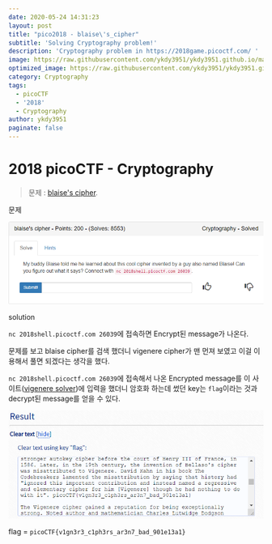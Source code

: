 ```yaml
---
date: 2020-05-24 14:31:23
layout: post
title: "pico2018 - blaise\'s_cipher"
subtitle: 'Solving Cryptography problem!'
description: 'Cryptography problem in https://2018game.picoctf.com/ '
image: https://raw.githubusercontent.com/ykdy3951/ykdy3951.github.io/master/_src/picoCTF/image.png
optimized_image: https://raw.githubusercontent.com/ykdy3951/ykdy3951.github.io/master/_src/picoCTF/image.png
category: Cryptography
tags:
  - picoCTF
  - '2018'
  - Cryptography
author: ykdy3951
paginate: false
---
```


# 2018 picoCTF - Cryptography

> 문제 : [blaise's cipher](https://2018game.picoctf.com/problems).

문제

![placeholder](https://github.com/ykdy3951/ykdy3951.github.io/blob/master/_src/picoCTF/2018/Cryptography/6/1.png?raw=true 'problem')

solution

`nc 2018shell.picoctf.com 26039`에 접속하면 Encrypt된 message가 나온다.

문제를 보고 blaise cipher를 검색 했더니 vigenere cipher가 맨 먼져 보였고 이걸 이용해서 풀면 되겠다는 생각을 했다.

`nc 2018shell.picoctf.com 26039`에 접속해서 나온 Encrypted message를 이 사이트([vigenere solver](https://www.guballa.de/vigenere-solver))에 입력을 했더니 암호화 하는데 썼던 key는 `flag`이라는 것과 decrypt된 message를 얻을 수 있다.

![placeholder](https://github.com/ykdy3951/ykdy3951.github.io/blob/master/_src/picoCTF/2018/Cryptography/6/2.png?raw=true 'solve!')

flag = `picoCTF{v1gn3r3_c1ph3rs_ar3n7_bad_901e13a1}`
